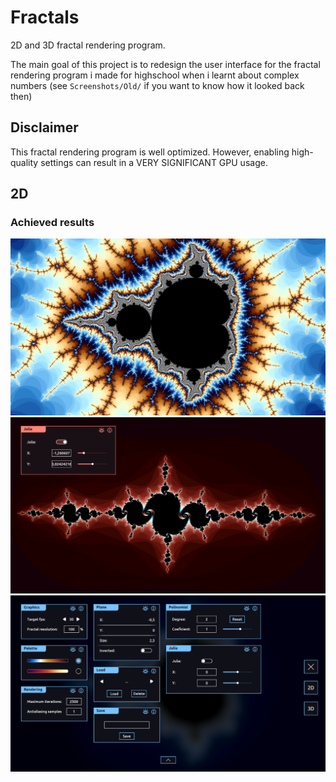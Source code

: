 # Fractals
 2D and 3D fractal rendering program.

 The main goal of this project is to redesign the user interface for the fractal rendering program i made for highschool when i learnt about complex numbers (see `Screenshots/Old/` if you want to know how it looked back then)

## Disclaimer
This fractal rendering program is well optimized. However, enabling high-quality settings can result in a VERY SIGNIFICANT GPU usage.

## 2D
### Achieved results
![A](Screenshots/Remake/ZoomedMandelbrot.png)
![S](Screenshots/Remake/Julia.png)
![a](Screenshots/Remake/Menu.png)
